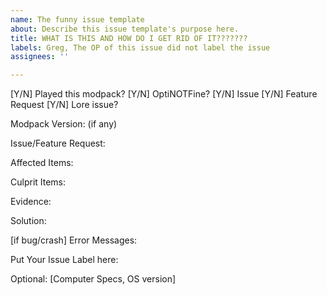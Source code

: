 ```yaml
---
name: The funny issue template
about: Describe this issue template's purpose here.
title: WHAT IS THIS AND HOW DO I GET RID OF IT???????
labels: Greg, The OP of this issue did not label the issue
assignees: ''

---
```


[Y/N] Played this modpack?
[Y/N] OptiNOTFine?
[Y/N] Issue
[Y/N] Feature Request
[Y/N] Lore issue?

Modpack Version: (if any)

Issue/Feature Request:

Affected Items:

Culprit Items:

Evidence:

Solution:

[if bug/crash] Error Messages: 

Put Your Issue Label here: 

Optional: [Computer Specs, OS version]
